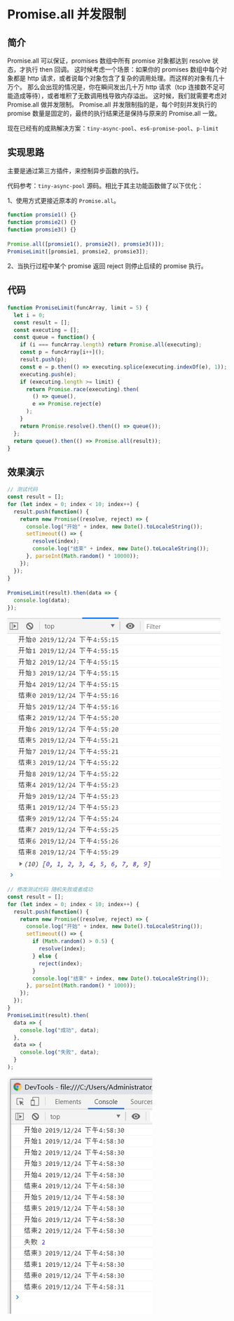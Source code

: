 # Promise.all 并发限制

## 简介

Promise.all 可以保证，promises 数组中所有 promise 对象都达到 resolve 状态，才执行 then 回调。
这时候考虑一个场景：如果你的 promises 数组中每个对象都是 http 请求，或者说每个对象包含了复杂的调用处理。而这样的对象有几十万个。
那么会出现的情况是，你在瞬间发出几十万 http 请求（tcp 连接数不足可能造成等待），或者堆积了无数调用栈导致内存溢出。
这时候，我们就需要考虑对 Promise.all 做并发限制。
Promise.all 并发限制指的是，每个时刻并发执行的 promise 数量是固定的，最终的执行结果还是保持与原来的 Promise.all 一致。

现在已经有的成熟解决方案：`tiny-async-pool`、`es6-promise-pool`、`p-limit`

## 实现思路

主要是通过第三方插件，来控制异步函数的执行。

代码参考：`tiny-async-pool` 源码。相比于其主功能函数做了以下优化：

1、使用方式更接近原本的 `Promise.all`。

```js
function promsie1() {}
function promsie2() {}
function promsie3() {}

Promise.all([promsie1(), promsie2(), promsie3()]);
PromiseLimit([promsie1, promsie2, promsie3]);
```

2、当执行过程中某个 promise 返回 reject 则停止后续的 promise 执行。

## 代码

```js
function PromiseLimit(funcArray, limit = 5) {
  let i = 0;
  const result = [];
  const executing = [];
  const queue = function() {
    if (i === funcArray.length) return Promise.all(executing);
    const p = funcArray[i++]();
    result.push(p);
    const e = p.then(() => executing.splice(executing.indexOf(e), 1));
    executing.push(e);
    if (executing.length >= limit) {
      return Promise.race(executing).then(
        () => queue(),
        e => Promise.reject(e)
      );
    }
    return Promise.resolve().then(() => queue());
  };
  return queue().then(() => Promise.all(result));
}
```

## 效果演示

```js
// 测试代码
const result = [];
for (let index = 0; index < 10; index++) {
  result.push(function() {
    return new Promise((resolve, reject) => {
      console.log("开始" + index, new Date().toLocaleString());
      setTimeout(() => {
        resolve(index);
        console.log("结束" + index, new Date().toLocaleString());
      }, parseInt(Math.random() * 10000));
    });
  });
}

PromiseLimit(result).then(data => {
  console.log(data);
});
```

![GC1](./img/promise-resolve.png)

```js
// 修改测试代码 随机失败或者成功
const result = [];
for (let index = 0; index < 10; index++) {
  result.push(function() {
    return new Promise((resolve, reject) => {
      console.log("开始" + index, new Date().toLocaleString());
      setTimeout(() => {
        if (Math.random() > 0.5) {
          resolve(index);
        } else {
          reject(index);
        }
        console.log("结束" + index, new Date().toLocaleString());
      }, parseInt(Math.random() * 1000));
    });
  });
}
PromiseLimit(result).then(
  data => {
    console.log("成功", data);
  },
  data => {
    console.log("失败", data);
  }
);
```

![GC1](./img/promise-reject.png)
